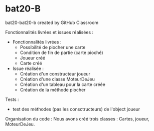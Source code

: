 # bat20-B
bat20-bat20-b created by GitHub Classroom

Fonctionnalités livrées et issues réalisées : 
- Fonctionnalités livrées :
    - Possibilité de piocher une carte
    - Condition de fin de partie (carte pioché)
    - Joueur créé 
    - Carte créé 
- Issue réalisée :
    - Création d'un constructeur joueur
    - Création d'une classe MoteurDeJeu
    - Création d'un tableau pour la carte créée
    - Création de la méthode piocher  

Tests :
- test des méthodes (pas les consctructeurs) de l'object joueur



Organisation du code :
Nous avons créé trois classes : Cartes, joueur, MoteurDeJeu.
